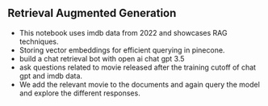 ## Retrieval Augmented Generation

* This notebook uses imdb data from 2022 and showcases RAG techniques.
* Storing vector embeddings for efficient querying in pinecone.
* build a chat retrieval bot with open ai chat gpt 3.5  
* ask questions related to movie released after the training cutoff of chat gpt and imdb data.
* We add the relevant movie to the documents and again query the model and explore the different responses.  
